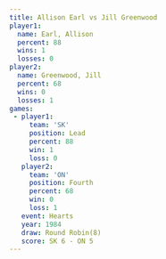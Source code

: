 ```yaml
---
title: Allison Earl vs Jill Greenwood
player1:               
  name: Earl, Allison  
  percent: 88          
  wins: 1              
  losses: 0            
player2:               
  name: Greenwood, Jill
  percent: 68          
  wins: 0              
  losses: 1            
games:
 - player1:        
     team: 'SK'    
     position: Lead
     percent: 88   
     win: 1        
     loss: 0       
   player2:          
     team: 'ON'      
     position: Fourth
     percent: 68     
     win: 0          
     loss: 1         
   event: Hearts       
   year: 1984          
   draw: Round Robin(8)
   score: SK 6 - ON 5  
---
```

